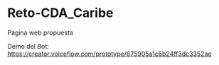 # Reto-CDA_Caribe
 Página web propuesta

Demo del Bot: https://creator.voiceflow.com/prototype/675905a1c6b24ff3dc3352ae
